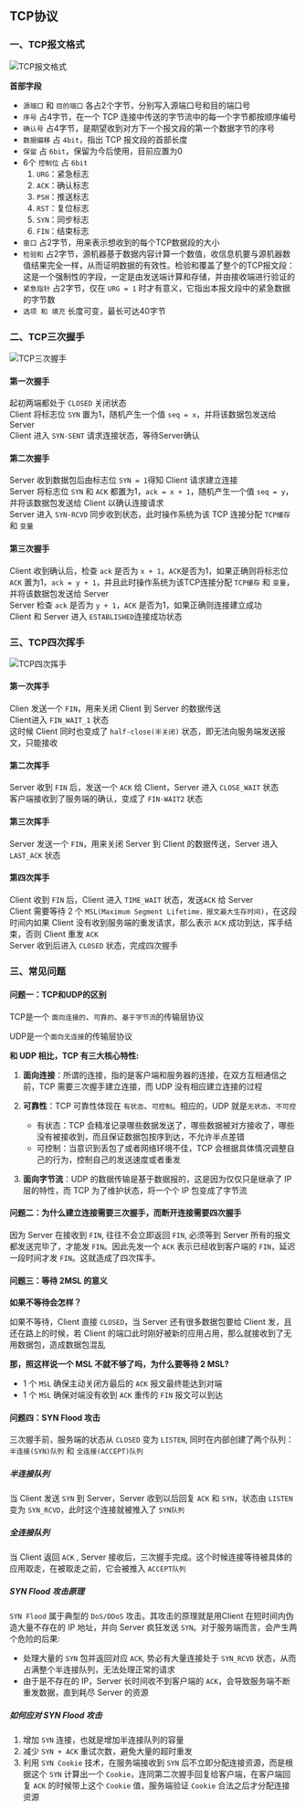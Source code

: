 ## TCP协议
### 一、TCP报文格式
![TCP报文格式](../../images/tcp_header.png)

**首部字段**  

- `源端口` 和 `目的端口` 各占2个字节，分别写入源端口号和目的端口号
- `序号` 占4字节，在一个 TCP 连接中传送的字节流中的每一个字节都按顺序编号
- `确认号` 占4字节，是期望收到对方下一个报文段的第一个数据字节的序号
- `数据偏移` 占 `4bit`，指出 TCP 报文段的首部长度
- `保留` 占 `6bit`，保留为今后使用，目前应置为0
- 6个 `控制位` 占 `6bit`
  1. `URG`：紧急标志
  2. `ACK`：确认标志
  3. `PSH`：推送标志
  4. `RST`：复位标志
  5. `SYN`：同步标志
  6. `FIN`：结束标志
- `窗口` 占2字节，用来表示想收到的每个TCP数据段的大小
- `检验和` 占2字节，源机器基于数据内容计算一个数值，收信息机要与源机器数值结果完全一样，从而证明数据的有效性。检验和覆盖了整个的TCP报文段：这是一个强制性的字段，一定是由发送端计算和存储，并由接收端进行验证的
- `紧急指针` 占2字节，仅在 `URG = 1` 时才有意义，它指出本报文段中的紧急数据的字节数
- `选项 和 填充` 长度可变，最长可达40字节

### 二、TCP三次握手
![TCP三次握手](../../images/tcp_connect.jpg)
#### 第一次握手
起初两端都处于 `CLOSED` 关闭状态  
Client 将标志位 `SYN` 置为1，随机产生一个值 `seq = x`，并将该数据包发送给 Server  
Client 进入 `SYN-SENT` 请求连接状态，等待Server确认
#### 第二次握手
Server 收到数据包后由标志位 `SYN = 1`得知 Client 请求建立连接  
Server 将标志位 `SYN` 和 `ACK` 都置为1，`ack = x + 1`，随机产生一个值 `seq = y`，并将该数据包发送给 Client 以确认连接请求  
Server 进入 `SYN-RCVD` 同步收到状态，此时操作系统为该 TCP 连接分配 `TCP缓存` 和 `变量`
#### 第三次握手
Client 收到确认后，检查 `ack` 是否为 `x + 1`，`ACK`是否为1，如果正确则将标志位 `ACK` 置为1，`ack = y + 1`，并且此时操作系统为该TCP连接分配 `TCP缓存` 和 `变量`，并将该数据包发送给 Server  
Server 检查 `ack` 是否为 `y + 1`，`ACK` 是否为1，如果正确则连接建立成功  
Client 和 Server 进入 `ESTABLISHED`连接成功状态

### 三、TCP四次挥手
![TCP四次挥手](../../images/tcp_disconnect.jpg)
#### 第一次挥手
Clien 发送一个 `FIN`，用来关闭 Client 到 Server 的数据传送  
Client进入 `FIN_WAIT_1` 状态  
这时候 Client 同时也变成了 `half-close(半关闭)` 状态，即无法向服务端发送报文，只能接收
#### 第二次挥手
Server 收到 `FIN` 后，发送一个 `ACK` 给 Client，Server 进入 `CLOSE_WAIT` 状态  
客户端接收到了服务端的确认，变成了 `FIN-WAIT2` 状态
#### 第三次挥手
Server 发送一个 `FIN`，用来关闭 Server 到 Client 的数据传送，Server 进入 `LAST_ACK` 状态
#### 第四次挥手
Client 收到 `FIN` 后，Client 进入 `TIME_WAIT` 状态，发送`ACK` 给 Server  
Client 需要等待 2 个 `MSL(Maximum Segment Lifetime，报文最大生存时间)`，在这段时间内如果 Client 没有收到服务端的重发请求，那么表示 `ACK` 成功到达，挥手结束，否则 Client 重发 `ACK`  
Server 收到后进入 `CLOSED` 状态，完成四次握手

### 三、常见问题
#### 问题一：TCP和UDP的区别
TCP是一个 `面向连接的`、`可靠的`、`基于字节流`的传输层协议

UDP是一个`面向无连接`的传输层协议

**和 UDP 相比，TCP 有三大核心特性:**

1. **面向连接**：所谓的连接，指的是客户端和服务器的连接，在双方互相通信之前，TCP 需要三次握手建立连接，而 UDP 没有相应建立连接的过程

2. **可靠性**：TCP 可靠性体现在 `有状态`、`可控制`。相应的，UDP 就是`无状态`、`不可控`
   - 有状态：TCP 会精准记录哪些数据发送了，哪些数据被对方接收了，哪些没有被接收到，而且保证数据包按序到达，不允许半点差错
   - 可控制：当意识到丢包了或者网络环境不佳，TCP 会根据具体情况调整自己的行为，控制自己的发送速度或者重发  

3. **面向字节流**：UDP 的数据传输是基于数据报的，这是因为仅仅只是继承了 IP 层的特性，而 TCP 为了维护状态，将一个个 IP 包变成了字节流

#### 问题二：为什么建立连接需要三次握手，而断开连接需要四次握手
因为 Server 在接收到 `FIN`, 往往不会立即返回 `FIN`, 必须等到 Server 所有的报文都发送完毕了，才能发 `FIN`。因此先发一个 `ACK` 表示已经收到客户端的 `FIN`，延迟一段时间才发 `FIN`。这就造成了四次挥手。

#### 问题三：等待 2MSL 的意义
**如果不等待会怎样？**

如果不等待，Client 直接 `CLOSED`，当 Server 还有很多数据包要给 Client 发，且还在路上的时候，若 Client 的端口此时刚好被新的应用占用，那么就接收到了无用数据包，造成数据包混乱

**那，照这样说一个 MSL 不就不够了吗，为什么要等待 2 MSL?**

- 1 个 `MSL` 确保主动关闭方最后的 `ACK` 报文最终能达到对端
- 1 个 `MSL` 确保对端没有收到 `ACK` 重传的 `FIN` 报文可以到达
#### 问题四：SYN Flood 攻击
三次握手前，服务端的状态从 `CLOSED` 变为 `LISTEN`, 同时在内部创建了两个队列：`半连接(SYN)队列` 和 `全连接(ACCEPT)队列`

##### 半连接队列
当 Client 发送 `SYN` 到 Server，Server 收到以后回复 `ACK` 和 `SYN`，状态由 `LISTEN` 变为 `SYN_RCVD`，此时这个连接就被推入了 `SYN队列`
##### 全连接队列
当 Client 返回 `ACK` , Server 接收后，三次握手完成。这个时候连接等待被具体的应用取走，在被取走之前，它会被推入 `ACCEPT队列`
##### SYN Flood 攻击原理
`SYN Flood` 属于典型的 `DoS/DDoS` 攻击。其攻击的原理就是用Client 在短时间内伪造大量不存在的 IP 地址，并向 Server 疯狂发送 `SYN`。对于服务端而言，会产生两个危险的后果:
- 处理大量的 `SYN` 包并返回对应 `ACK`, 势必有大量连接处于 `SYN_RCVD` 状态，从而占满整个半连接队列，无法处理正常的请求
- 由于是不存在的 IP，Server 长时间收不到客户端的 `ACK`，会导致服务端不断重发数据，直到耗尽 Server 的资源
##### 如何应对 SYN Flood 攻击
1. 增加 `SYN` 连接，也就是增加半连接队列的容量
2. 减少 `SYN + ACK` 重试次数，避免大量的超时重发
3. 利用 `SYN Cookie` 技术，在服务端接收到 `SYN` 后不立即分配连接资源，而是根据这个 `SYN` 计算出一个 `Cookie`，连同第二次握手回复给客户端，在客户端回复 `ACK` 的时候带上这个 `Cookie` 值，服务端验证 `Cookie` 合法之后才分配连接资源